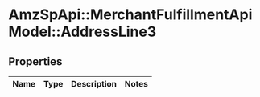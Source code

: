 # AmzSpApi::MerchantFulfillmentApiModel::AddressLine3

## Properties
Name | Type | Description | Notes
------------ | ------------- | ------------- | -------------


